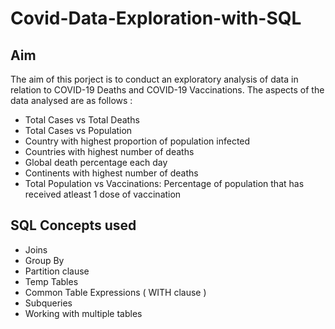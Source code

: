 # Covid-Data-Exploration-with-SQL

## Aim
The aim of this porject is to conduct an exploratory analysis of data in relation to COVID-19 Deaths and COVID-19 Vaccinations. The aspects of the data analysed are as follows : 

- Total Cases vs Total Deaths 
- Total Cases vs Population 
- Country with highest proportion of population infected 
- Countries with highest number of deaths 
- Global death percentage each day
- Continents with highest number of deaths 
- Total Population vs Vaccinations: Percentage of population that has received atleast 1 dose of vaccination

## SQL Concepts used
- Joins 
- Group By 
- Partition clause 
- Temp Tables
- Common Table Expressions ( WITH clause ) 
- Subqueries 
-  Working with multiple tables 

